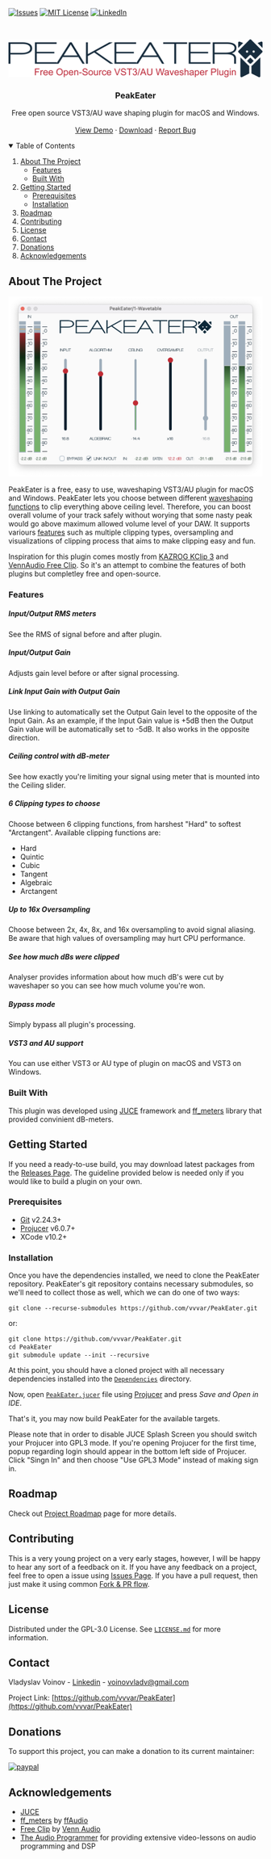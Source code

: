 [![Issues][issues-shield]][issues-url]
[![MIT License][license-shield]][license-url]
[![LinkedIn][linkedin-shield]][linkedin-url]

<!-- PROJECT LOGO -->
<br />
<p align="center">
  <a href="https://github.com/vvvar/PeakEater">
    <img src="Resources/logo_full.png" alt="Logo">
  </a>

  <h3 align="center">PeakEater</h3>

  <p align="center">
    Free open source VST3/AU wave shaping plugin for macOS and Windows.
    <!-- <br />
    <a href=""><strong>Explore the docs »</strong></a> -->
    <br />
    <br />
    <a href="https://www.youtube.com/watch?v=vVZKNMDyudE">View Demo</a>
    ·
    <a href="https://github.com/vvvar/PeakEater/releases/latest">Download</a>
    ·
    <a href="https://github.com/vvvar/PeakEater/issues/new/choose">Report Bug</a>
  </p>
</p>



<!-- TABLE OF CONTENTS -->
<details open="open">
  <summary>Table of Contents</summary>
  <ol>
    <li>
      <a href="#about-the-project">About The Project</a>
      <ul>
        <li><a href="#features">Features</a></li>
        <li><a href="#built-with">Built With</a></li>
      </ul>
    </li>
    <li>
      <a href="#getting-started">Getting Started</a>
      <ul>
        <li><a href="#prerequisites">Prerequisites</a></li>
        <li><a href="#installation">Installation</a></li>
      </ul>
    </li>
    <li><a href="#roadmap">Roadmap</a></li>
    <li><a href="#contributing">Contributing</a></li>
    <li><a href="#license">License</a></li>
    <li><a href="#contact">Contact</a></li>
    <li><a href="#donations">Donations</a></li>
    <li><a href="#acknowledgements">Acknowledgements</a></li>
  </ol>
</details>



<!-- ABOUT THE PROJECT -->
## About The Project

[![PeakEater Screen Shot][product-screenshot]](https://github.com/vvvar/PeakEater)

PeakEater is a free, easy to use, waveshaping VST3/AU plugin for macOS and Windows. PeakEater lets you choose between different [waveshaping](https://en.wikipedia.org/wiki/Waveshaper) [functions](https://en.wikipedia.org/wiki/Sigmoid_function) to clip everything above ceiling level. Therefore, you can boost overall volume of your track safely without worying that some nasty peak would go above maximum allowed volume level of your DAW. It supports variours <a href="#features">features</a> such as multiple clipping types, oversampling and visualizations of clipping process that aims to make clipping easy and fun.

Inspiration for this plugin comes mostly from [KAZROG KClip 3](https://kazrog.com/products/kclip-3) and [VennAudio Free Clip](https://www.vennaudio.com/free-clip/). So it's an attempt to combine the features of both plugins but completley free and open-source.

### Features

##### Input/Output RMS meters
See the RMS of signal before and after plugin.

##### Input/Output Gain
Adjusts gain level before or after signal processing.

##### Link Input Gain with Output Gain
Use linking to automatically set the Output Gain level to the opposite of the Input Gain. 
As an example, if the Input Gain value is +5dB then the Output Gain value will be automatically set to -5dB. It also works in the opposite direction.

##### Ceiling control with dB-meter
See how exactly you're limiting your signal using meter that is mounted into the Ceiling slider.

##### 6 Clipping types to choose
Choose between 6 clipping functions, from harshest "Hard" to softest "Arctangent".
Available clipping functions are:
- Hard
- Quintic
- Cubic
- Tangent
- Algebraic
- Arctangent

##### Up to 16x Oversampling
Choose between 2x, 4x, 8x, and 16x oversampling to avoid signal aliasing. Be aware that high values of oversampling may hurt CPU performance.

##### See how much dBs were clipped
Analyser provides information about how much dB's were cut by waveshaper so you can see how much volume you're won. 

##### Bypass mode
Simply bypass all plugin's processing.

##### VST3 and AU support
You can use either VST3 or AU type of plugin on macOS and VST3 on Windows.

### Built With

This plugin was developed using [JUCE](https://github.com/juce-framework/JUCE) framework and [ff_meters](https://github.com/ffAudio/ff_meters) library that provided convinient dB-meters.


<!-- GETTING STARTED -->
## Getting Started

If you need a ready-to-use build, you may download latest packages from the [Releases Page](https://github.com/vvvar/PeakEater/releases/latest). The guideline provided below is needed only if you would like to build a plugin on your own.

### Prerequisites

- [Git](https://git-scm.com) v2.24.3+
- [Projucer](https://juce.com/discover/projucer) v6.0.7+
- XCode v10.2+

### Installation

Once you have the dependencies installed, we need to clone the PeakEater repository. PeakEater's git repository contains necessary submodules, so we'll need to collect those as well, which we can do one of two ways:
```
git clone --recurse-submodules https://github.com/vvvar/PeakEater.git
```
or:
```
git clone https://github.com/vvvar/PeakEater.git
cd PeakEater
git submodule update --init --recursive
```

At this point, you should have a cloned project with all necessary dependencies installed into the [```Dependencies```](https://github.com/vvvar/PeakEater/tree/master/Dependencies) directory.

Now, open [```PeakEater.jucer```](https://github.com/vvvar/PeakEater/blob/master/PeakEater.jucer) file using <a href="#prerequisites">Projucer</a> and press *Save and Open in IDE*.

That's it, you may now build PeakEater for the available targets.

Please note that in order to disable JUCE Splash Screen you should switch your Projucer into GPL3 mode. If you're opening Projucer for the first time, popup regarding login should appear in the bottom left side of Projucer. Click "Singn In" and then choose "Use GPL3 Mode" instead of making sign in.

<!-- ROADMAP -->
## Roadmap

Check out [Project Roadmap](https://github.com/vvvar/PeakEater/projects/1) page for more details.

<!-- CONTRIBUTING -->
## Contributing

This is a very young project on a very early stages, however, I will be happy to hear any sort of a feedback on it.
If you have any feedback on a project, feel free to open a issue using [Issues Page](https://github.com/vvvar/PeakEater/issues).
If you have a pull request, then just make it using common [Fork & PR flow](https://docs.github.com/en/github/collaborating-with-issues-and-pull-requests/creating-a-pull-request-from-a-fork).

<!-- LICENSE -->
## License

Distributed under the GPL-3.0 License. See [`LICENSE.md`](https://github.com/vvvar/PeakEater/blob/master/LICENSE.md) for more information.


<!-- CONTACT -->
## Contact

Vladyslav Voinov - [Linkedin](https://www.linkedin.com/in/vladyslav-voinov-5126a793/) - voinovvladv@gmail.com

Project Link: [https://github.com/vvvar/PeakEater](https://github.com/vvvar/PeakEater)

<!-- DONATIONS -->
## Donations

To support this project, you can make a donation to its current maintainer:

[![paypal](https://www.paypalobjects.com/en_US/DK/i/btn/btn_donateCC_LG.gif)](https://www.paypal.com/donate/?hosted_button_id=FSY4DFNYXUYYN)

<!-- ACKNOWLEDGEMENTS -->
## Acknowledgements
* [JUCE](https://github.com/juce-framework/JUCE)
* [ff_meters](https://github.com/ffAudio/ff_meters) by [ffAudio](https://github.com/ffAudio)
* [Free Clip](https://gitlab.com/JHVenn/Free-Clip) by [Venn Audio](https://www.vennaudio.com)
* [The Audio Programmer](https://theaudioprogrammer.com) for providing extensive video-lessons on audio programming and DSP



<!-- MARKDOWN LINKS & IMAGES -->
<!-- https://www.markdownguide.org/basic-syntax/#reference-style-links -->
[issues-shield]: https://img.shields.io/github/issues/vvvar/PeakEater?style=for-the-badge
[issues-url]: https://github.com/vvvar/PeakEater/issues
[license-shield]: https://img.shields.io/github/license/vvvar/PeakEater?style=for-the-badge
[license-url]: https://github.com/vvvar/PeakEater/blob/master/LICENSE.md
[linkedin-shield]: https://img.shields.io/badge/-LinkedIn-black.svg?style=for-the-badge&logo=linkedin&colorB=555
[linkedin-url]: https://www.linkedin.com/in/vladyslav-voinov-5126a793/
[product-screenshot]: Resources/screenshots/main.png